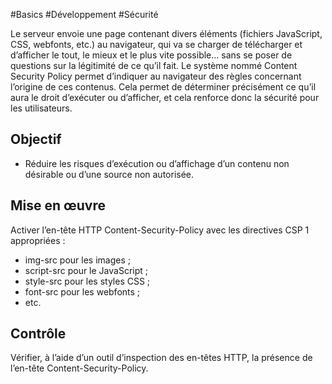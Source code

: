 
#Basics #Développement #Sécurité

Le serveur envoie une page contenant divers éléments (fichiers JavaScript, CSS, webfonts, etc.) au navigateur, qui va se charger de télécharger et d’afficher le tout, le mieux et le plus vite possible… sans se poser de questions sur la légitimité de ce qu’il fait. Le système nommé Content Security Policy permet d’indiquer au navigateur des règles concernant l’origine de ces contenus. Cela permet de déterminer précisément ce qu’il aura le droit d’exécuter ou d’afficher, et cela renforce donc la sécurité pour les utilisateurs.


## Objectif

* Réduire les risques d’exécution ou d’affichage d’un contenu non désirable ou d’une source non autorisée.

## Mise en œuvre

Activer l’en-tête HTTP Content-Security-Policy avec les directives CSP 1 appropriées :

* img-src pour les images ;
* script-src pour le JavaScript ;
* style-src pour les styles CSS ;
* font-src pour les webfonts ;
* etc.

## Contrôle

Vérifier, à l’aide d’un outil d’inspection des en-têtes HTTP, la présence de l’en-tête Content-Security-Policy.

